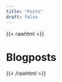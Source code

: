 ```yaml
---
title: "Posts"
draft: false
---
```


{{< rawhtml >}} 
<h1 class="section-title main"><a>Blogposts</a></h1> 
{{< /rawhtml >}}